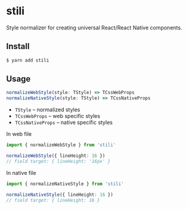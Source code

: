 # stili

Style normalizer for creating universal React/React Native components.

## Install

```sh
$ yarn add stili
```

## Usage

```ts
normalizeWebStyle(style: TStyle) => TCssWebProps
normalizeNativeStyle(style: TStyle) => TCssNativeProps
```

* `TStyle` – normalized styles
* `TCssWebProps` – web specific styles
* `TCssNativeProps` – native specific styles

In web file
```ts
import { normalizeWebStyle } from 'stili'

normalizeWebStyle({ lineHeight: 16 })
// field target: { lineHeight: '16px' }
```

In native file
```ts
import { normalizeNativeStyle } from 'stili'

normalizeNativeStyle({ lineHeight: 16 })
// field target: { lineHeight: 16 }
```

